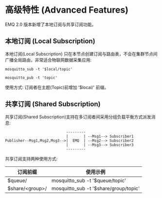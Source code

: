 # 高级特性 (Advanced Features)

EMQ 2.0 版本新增了本地订阅与共享订阅功能。

## 本地订阅 (Local Subscription)

本地订阅(Local Subscription) 只在本节点创建订阅与路由表，不会在集群节点间广播全局路由，非常适合物联网数据采集应用:

    mosquitto_sub -t '$local/topic'

    mosquitto_pub -t 'topic'

使用方式: 订阅者在主题(Topic)前增加 '$local/' 前缀。

## 共享订阅 (Shared Subscription)

共享订阅(Shared Subscription)支持在多订阅者间采用分组负载平衡方式派发消息:

                                ---------
                                |       | --Msg1--> Subscriber1
    Publisher--Msg1,Msg2,Msg3-->|  EMQ  | --Msg2--> Subscriber2
                                |       | --Msg3--> Subscriber3
                                ---------

共享订阅支持两种使用方式:

| 订阅前缀          | 使用示例                              |
| ----------------- | ------------------------------------- |
| \$queue/          | mosquitto_sub -t '$queue/topic'       |
| \$share/\<group>/ | mosquitto_sub -t '$share/group/topic' |
